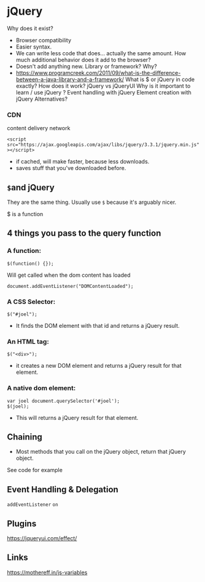 # jQuery 

Why does it exist?
  - Browser compatibility 
  - Easier syntax. 
  - We can write less code that does... actually the same amount.
How much additional behavior does it add to the browser?
  - Doesn't add anything new.
Library or framework? Why?
  - https://www.programcreek.com/2011/09/what-is-the-difference-between-a-java-library-and-a-framework/
What is $ or jQuery in code exactly? How does it work?
jQuery vs jQueryUI
Why is it important to learn / use jQuery ?
Event handling with jQuery
Element creation with jQuery
Alternatives?

### CDN

content delivery network

`<script src="https://ajax.googleapis.com/ajax/libs/jquery/3.3.1/jquery.min.js"></script>`

- if cached, will make faster, because less downloads.
- saves stuff that you've downloaded before.

## `$`and jQuery

They are the same thing. Usually use `$` because it's arguably nicer. 

$ is a function

## 4 things you pass to the query function 

### A function: 

```
$(function() {});
```

Will get called when the dom content has loaded 

`document.addEventListener("DOMContentLoaded");`

### A CSS Selector:

```
$("#joel"); 
```

- It finds the DOM element with that id and returns a jQuery result. 

### An HTML tag:

```
$("<div>");
```
- it creates a new DOM element and returns a jQuery result for that element.

### A native dom element:

```
var joel document.querySelector('#joel');
$(joel);
```

- This will returns a jQuery result for that element.

## Chaining

- Most methods that you call on the jQuery object, return that jQuery object. 

See code for example

## Event Handling & Delegation

`addEventListener`
`on`

## Plugins

https://jqueryui.com/effect/

## Links

https://mothereff.in/js-variables


